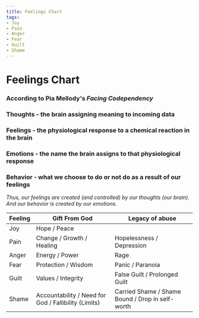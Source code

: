 ```yaml
---
title: Feelings Chart
tags:
- Joy
- Pain
- Anger
- Fear
- Guilt
- Shame
---
```

# Feelings Chart
### According to Pia Mellody's *Facing Codependency*
### **Thoughts** - the brain assigning meaning to incoming data
### **Feelings** - the physiological response to a chemical reaction in the brain
### **Emotions** - the name the brain assigns to that physiological response
### **Behavior** - what we choose to do or not do as a result of our feelings
*Thus, our feelings are created (and controlled) by our thoughts (our brain). And our behavior is created by our emotions.*

| Feeling | Gift From God | Legacy of abuse |
|---------|---------------|-----------------|
| Joy     | Hope / Peace  |                 |
| Pain    | Change / Growth / Healing | Hopelessness / Depression |
| Anger   | Energy / Power | Rage           |
| Fear    | Protection / Wisdom | Panic / Paranoia |
| Guilt   | Values / Integrity | False Guilt / Prolonged Guilt |
| Shame   | Accountability / Need for God / Fallibility (Limits) | Carried Shame / Shame Bound / Drop in self-worth |


